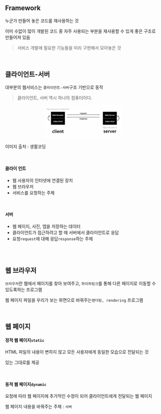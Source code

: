 ## Framework

누군가 만들어 놓은 코드를 재사용하는 것

이미 수없이 많이 개발된 코드 중 자주 사용되는 부분을 재사용할 수 있게 좋은 구조로 만들어져 있음

> 서비스 개발에 필요한 기능들을 미리 구현해서 모아놓은 것

<br>

## 클라이언트-서버

대부분의 웹서비스는 `클라이언트-서버`구조 기반으로 동작

> 클라이언트, 서버 역시 하나의 컴퓨터이다.

<center><img src="./img/server-client.png" width="50%" height="50%"></center>

<right>이미지 출처 : 생활코딩</right>

<br>

#### 클라이 언트

- 웹 사용자의 인터넷에 연결된 장치
- 웹 브라우저
- 서비스를 요청하는 주체

<br>

#### 서버

- 웹 페이지, 사진, 앱을 저장하는 데이터
- 클라이언트가 접근하려고 할 때 서버에서 클라이언트로 응답
- 요청`request`에 대해 응답`response`하는 주체

<br>

<br>

## 웹 브라우저

`브라우저`란 웹에서 페이지를 찾아 보여주고, `하이퍼링크`를 통해 다른 페이지로 이동할 수 있도록하는 프로그램

웹 페이지 파일을 우리가 보는 화면으로 바꿔주는`렌더링, rendering` 프로그램

<br>

## 웹 페이지

#### 정적 웹 페이지`static`

  HTML 파일의 내용이 변하지 않고 모든 사용자에게 동일한 모습으로 전달되는 것

  있는 그대로를 제공

  <br>

#### 동적 웹 페이지`dynamic`

  요청에 따라 웹 페이지에 추가적인 수정이 되어 클라이언트에게 전달되는 웹 페이지

  웹 페이지 내용을 바꿔주는 주체 : `서버`
